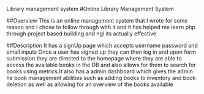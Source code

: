 Library management system
#Online Library Management System

##Overview This is an online management system that I wrote for some reason and I chose to follow through with it and it has helped me learn php through project based building and ngl its actually effective

##Description 
It has a signUp page which accepts username password and email inputs Once a user has signed up they can then log in and upon form submission they are directed to the homepage where they are able to access the available books in the DB and also allows for them to search for books using metrics.It also has a admin dashboard which gives the admin he book management abilities such as adding books to inventory and book deletion as well as allowing for an overview of the books available

